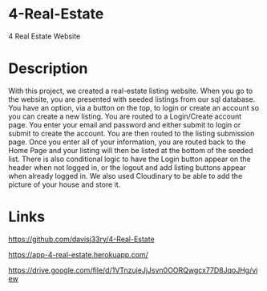 # 4-Real-Estate
4 Real Estate Website

# Description
With this project, we created a real-estate listing website. When you go to the website, you are presented with seeded listings from our sql database. You have an option, via a button on the top, to login or create an account so you can create a new listing. You are routed to a Login/Create account page. You enter your email and password and either submit to login or submit to create the account. You are then routed to the listing submission page. Once you enter all of your information, you are routed back to the Home Page and your listing will then be listed at the bottom of the seeded list.
There is also conditional logic to have the Login button appear on the header when not logged in, or the logout and add listing buttons appear when already logged in.
We also used Cloudinary to be able to add the picture of your house and store it.

# Links

https://github.com/davisj33ry/4-Real-Estate

https://app-4-real-estate.herokuapp.com/

https://drive.google.com/file/d/1VTnzujeJjJsvn0OORQwgcx77D8JqoJHg/view



